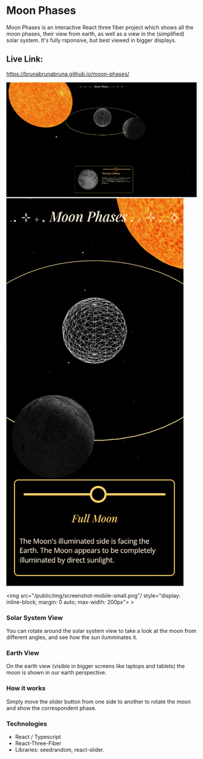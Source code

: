# Moon Phases

Moon Phases is an interactive React three fiber project which shows all the moon phases, their view from earth, as well as a view in the (simplified) solar system. It's fully rsponsive, but best viewed in bigger displays.

## Live Link:

https://brunabrunabruna.github.io/moon-phases/

![desktop view screenshot](/public/img/screenshot-desktop.png)
![mobile view screenshot](/public/img/screenshot-mobile.png)

<img src="/public/img/screenshot-mobile-small.png"/ style="display: inline-block; margin: 0 auto; max-width: 200px"> >

### Solar System View

You can rotate around the solar system view to take a look at the moon from different angles, and see how the sun ilumminates it.

### Earth View

On the earth view (visible in bigger screens like laptops and tablets) the moon is shown in our earth perspective.

### How it works

Simply move the slider button from one side to another to rotate the moon and show the correspondent phase.

### Technologies

- React / Typescript
- React-Three-Fiber
- Libraries: seedrandom, react-slider.
